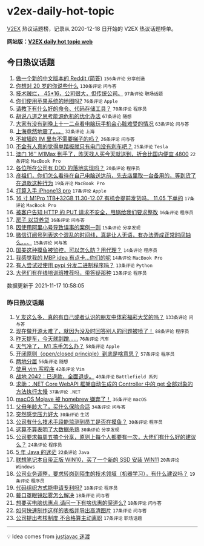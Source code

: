 # v2ex-daily-hot-topic

[V2EX](https://www.v2ex.com/) 热议话题榜，记录从 2020-12-18 日开始的 V2EX 热议话题榜单。

**网站版：[V2EX daily hot topic web](https://boojack.github.io/v2ex-daily-hot-topic-web/)**

## 今日热议话题

<!-- TODAY BEGIN -->

1. [做一个新的中文版本的 Reddit (简答)](https://www.v2ex.com/t/816084) `156条评论` `分享创造`
1. [你想对 20 岁的你说些什么](https://www.v2ex.com/t/815930) `130条评论` `问与答`
1. [技术贼烂， 45*16，公司很大，但传统公司。](https://www.v2ex.com/t/815972) `97条评论` `职场话题`
1. [你们使用苹果系统的地图吗?](https://www.v2ex.com/t/816054) `76条评论` `Apple`
1. [请教下有什么好的命令、代码存储工具？](https://www.v2ex.com/t/815979) `70条评论` `程序员`
1. [胡说八道之思考能源危机的优化办法](https://www.v2ex.com/t/815923) `67条评论` `随想`
1. [大家有没有到晚上十一二点看电脑玩手机会心脏难受的情况](https://www.v2ex.com/t/815928) `63条评论` `问与答`
1. [上海竟然地震了。。。](https://www.v2ex.com/t/816034) `32条评论` `上海`
1. [不被墙的 IM 里有不需要梯子的吗？](https://www.v2ex.com/t/815926) `26条评论` `问与答`
1. [不会有人真的觉得单踏板就只有电门没有刹车吧？](https://www.v2ex.com/t/815943) `25条评论` `Tesla`
1. [澳门 16'' M1Max 到手了，昨天找人买今天就送到，折合比国内便宜 4800](https://www.v2ex.com/t/816017) `22条评论` `MacBook Pro`
1. [各位所在公司有 DDD 的落地实现吗？](https://www.v2ex.com/t/815951) `20条评论` `程序员`
1. [彦祖们，你们怎么看待在自己电脑送达前，先去店里取一台备用的，等到货了在退款这种行为](https://www.v2ex.com/t/816009) `19条评论` `MacBook Pro`
1. [打算入手 iPhone13 pro](https://www.v2ex.com/t/816031) `17条评论` `Apple`
1. [16 寸 M1Pro 1TB➕32GB 11.30-12.07 有机会提前发货吗， 11.05 下单的](https://www.v2ex.com/t/815959) `17条评论` `MacBook Pro`
1. [被客户告知 HTTP 的 PUT 请求不安全，甩锅给我们要求整改](https://www.v2ex.com/t/816040) `16条评论` `程序员`
1. [房子 以贷养贷](https://www.v2ex.com/t/815958) `16条评论` `问与答`
1. [因使用阿里小号导致误事的案例一则](https://www.v2ex.com/t/816071) `15条评论` `分享发现`
1. [微信订阅号列表这个混乱的时间线，真是让人无语，有办法弄成正常时间轴么。。。](https://www.v2ex.com/t/815953) `15条评论` `问与答`
1. [国美这种摸鱼被监控，可以怎么防？用代理？](https://www.v2ex.com/t/816082) `14条评论` `程序员`
1. [我感觉我的 MBP idea 有点卡...你们的呢](https://www.v2ex.com/t/815947) `14条评论` `MacBook Pro`
1. [有人尝试过使用 pypi 分发二进制程序吗？](https://www.v2ex.com/t/816053) `13条评论` `Python`
1. [大佬们有在线培训班推荐吗，带答疑那种](https://www.v2ex.com/t/815956) `13条评论` `程序员`

数据更新于 2021-11-17 10:58:05

<!-- TODAY END -->

### 昨日热议话题

<!-- YESTERDAY BEGIN -->

1. [V 友这么多，真的有自己或者认识的朋友中体彩福彩大奖的吗？](https://www.v2ex.com/t/815685) `133条评论` `问与答`
1. [现在做开源太难了，就因为没及时回答别人的问题被喷了！](https://www.v2ex.com/t/815817) `88条评论` `程序员`
1. [昨天提车，今天就刮蹭……](https://www.v2ex.com/t/815717) `76条评论` `汽车`
1. [天气冷了， M1 冻手怎么办？](https://www.v2ex.com/t/815733) `58条评论` `Apple`
1. [开闭原则（open/closed principle）到底是啥意思？](https://www.v2ex.com/t/815704) `57条评论` `程序员`
1. [两地分居](https://www.v2ex.com/t/815677) `56条评论` `随想`
1. [使用 vim 写程序](https://www.v2ex.com/t/815810) `42条评论` `Vim`
1. [战地 2042：已退款，全面退步。](https://www.v2ex.com/t/815695) `40条评论` `Battlefield 系列`
1. [求助：.NET Core WebAPI 框架自动生成的 Controller 中的 get 全部对象的方法执行太慢](https://www.v2ex.com/t/815708) `37条评论` `.NET`
1. [macOS Mojave 被 homebrew 嫌弃了！](https://www.v2ex.com/t/815746) `36条评论` `macOS`
1. [父母年龄大了，买什么保险合适](https://www.v2ex.com/t/815713) `34条评论` `问与答`
1. [突然感觉压力好大](https://www.v2ex.com/t/815866) `30条评论` `生活`
1. [公司有什么技术手段能监测到员工是否在摸鱼？](https://www.v2ex.com/t/815845) `30条评论` `程序员`
1. [这算不算表明了大数据杀熟](https://www.v2ex.com/t/815701) `30条评论` `分享发现`
1. [公司要求每周五搞个分享，原则上每个人都要有一次，大佬们有什么好的建议么？](https://www.v2ex.com/t/815876) `24条评论` `程序员`
1. [5 年 Java 的迷茫](https://www.v2ex.com/t/815838) `22条评论` `Java`
1. [联想笔记本自带正版 WIN10，买了一个新的 SSD 安装 WIN11](https://www.v2ex.com/t/815720) `20条评论` `Windows`
1. [公司业务调整，要求转岗到陌生的技术领域（机器学习），有什么建议吗？](https://www.v2ex.com/t/815802) `19条评论` `程序员`
1. [代码组织方式能申请专利吗?](https://www.v2ex.com/t/815815) `18条评论` `程序员`
1. [戴口罩眼镜起雾怎么解决](https://www.v2ex.com/t/815792) `18条评论` `问与答`
1. [想要买电脑优惠点.请问一下有啥优惠的渠道么?](https://www.v2ex.com/t/815670) `18条评论` `问与答`
1. [如何快速制作这样的表格并导出高清图片](https://www.v2ex.com/t/815828) `17条评论` `问与答`
1. [公司提出考核制度 不合格算主动离职](https://www.v2ex.com/t/815766) `17条评论` `职场话题`

<!-- YESTERDAY END -->

---

💡 Idea comes from [justjavac 迷渡](https://github.com/justjavac/)
